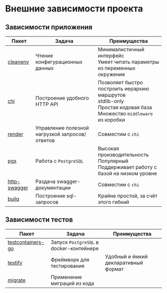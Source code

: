 # Внешние зависимости проекта

## Зависимости приложения

| Пакет                                          | Задача                                         | Преимущества                                                                                                                 |
|------------------------------------------------|------------------------------------------------|------------------------------------------------------------------------------------------------------------------------------|
| [cleanenv](https://github.com/ilyakaznacheev/cleanenv) | Чтение конфигурационных данных                 | Минималистичный интерфейс<br/>Умеет читать параметры из переменных окружения                                                 |
| [chi](https://github.com/go-chi/chi)           | Построение удобного HTTP API                   | Позволяет быстро построить иерархию маршрутов<br/>stdlib-only<br/>Простая кодовая база<br/>Множество `middleware` из коробки |
| [render](https://github.com/go-chi/render)     | Управление полезной нагрузкой запросов/ответов | Совместим с `chi`                                                                                                            |
| [pgx](https://github.com/jackc/pgx)            | Работа с `PostgreSQL`                          | Высокая производительность<br/>Популярный<br/>Поддерживает работу с базой на низком уровне                                   |
| [http-swagger](https://github.com/swaggo/http-swagger) | Раздача swagger-документации                   | Совместим с `chi`                                                                                                            |
| [builq](https://github.com/cristalhq/builq)            | Построение sql-запросов                        | Крайне простой, за счёт этого гибкий                                                                                         |

## Зависимости тестов

| Пакет                                                                    | Задача                                  | Преимущества                         |
|--------------------------------------------------------------------------|-----------------------------------------|--------------------------------------|
| [testcontainers-go](https://github.com/testcontainers/testcontainers-go) | Запуск `PostgreSQL` в docker-контейнере |                                      |
| [testify](https://github.com/stretchr/testify)                           | Фреймворк для тестирования              | Удобный и ёмкий декларативный формат |
| [migrate](https://golang-migrate/migrate)                                | Применение миграций из кода             |                                      |